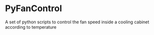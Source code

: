 PyFanControl
============

A set of python scripts to control the fan speed inside a cooling cabinet according to temperature
